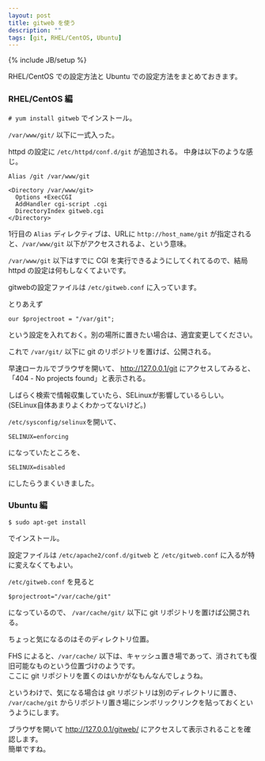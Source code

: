```yaml
---
layout: post
title: gitweb を使う
description: ""
tags: [git, RHEL/CentOS, Ubuntu]
---
```

{% include JB/setup %}

RHEL/CentOS での設定方法と Ubuntu での設定方法をまとめておきます。

### RHEL/CentOS 編 ###

`# yum install gitweb`
でインストール。

`/var/www/git/`
以下に一式入った。

httpd の設定に
`/etc/httpd/conf.d/git`
が追加される。
中身は以下のような感じ。

    Alias /git /var/www/git
    
    <Directory /var/www/git>
      Options +ExecCGI
      AddHandler cgi-script .cgi
      DirectoryIndex gitweb.cgi
    </Directory>

1行目の `Alias` ディレクティブは、URLに `http://host_name/git` が指定されると、`/var/www/git` 以下がアクセスされるよ、という意味。

`/var/www/git` 以下はすでに CGI を実行できるようにしてくれてるので、結局 httpd の設定は何もしなくてよいです。

gitwebの設定ファイルは `/etc/gitweb.conf` に入っています。

とりあえず

    our $projectroot = "/var/git";

という設定を入れておく。別の場所に置きたい場合は、適宜変更してください。

これで `/var/git/` 以下に git のリポジトリを置けば、公開される。

早速ローカルでブラウザを開いて、 <http://127.0.0.1/git> にアクセスしてみると、「404 - No projects found」と表示される。

しばらく検索で情報収集していたら、SELinuxが影響しているらしい。  
(SELinux自体あまりよくわかってないけど。)

`/etc/sysconfig/selinux`を開いて、

    SELINUX=enforcing

になっていたところを、

    SELINUX=disabled

にしたらうまくいきました。

### Ubuntu 編 ###

    $ sudo apt-get install

でインストール。

設定ファイルは `/etc/apache2/conf.d/gitweb` と `/etc/gitweb.conf` に入るが特に変えなくてもよい。

`/etc/gitweb.conf` を見ると

    $projectroot="/var/cache/git"

になっているので、 `/var/cache/git/` 以下に git リポジトリを置けば公開される。

ちょっと気になるのはそのディレクトリ位置。

FHS によると、`/var/cache/` 以下は、キャッシュ置き場であって、消されても復旧可能なものという位置づけのようです。  
ここに git リポジトリを置くのはいかがなもんなんでしょうね。

というわけで、気になる場合は git リポジトリは別のディレクトリに置き、 `/var/cache/git` からリポジトリ置き場にシンボリックリンクを貼っておくというようにします。

ブラウザを開いて <http://127.0.0.1/gitweb/> にアクセスして表示されることを確認します。  
簡単ですね。
